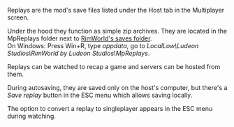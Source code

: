 Replays are the mod's save files listed under the Host tab in the Multiplayer screen.

Under the hood they function as simple zip archives. They are located in the MpReplays folder next to [RimWorld's saves folder](https://rimworldwiki.com/wiki/Save_file#Save_file_locations).  
On Windows: Press Win+R, type _appdata_, go to _LocalLow\Ludeon Studios\RimWorld by Ludeon Studios\MpReplays_.

Replays can be watched to recap a game and servers can be hosted from them.

During autosaving, they are saved only on the host's computer, but there's a _Save replay_ button in the ESC menu which allows saving locally.

The option to convert a replay to singleplayer appears in the ESC menu during watching.
